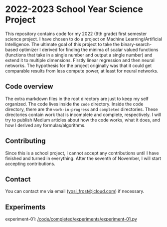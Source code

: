 # 2022-2023 School Year Science Project
This repository contains code for my 2022 (9th grade) first semester science project. I have chosen to do a project on Machine Learning/Artificial Intelligence.
The ultimate goal of this project to take the binary-search-based optimizer I derived for finding the minima of scalar valued functions (functions that take in a
single number and output a single number) and extend it to multiple dimensions. Firstly linear regression and then neural networks. The hypothesis for the project
originally was that it could get comparable results from less compute power, at least for neural networks.

## Code overview
The extra markdown files in the root directory are just to keep my self organized. The code lives inside the `code` directory. Inside the code directory, there are the
`work-in-progress` and `completed` directories. These directories contain work that is incomplete and complete, respectively. I will try to publish Medium articles 
about how the code works, what it does, and how I derived any formulas/algorithms.

## Contributing
Since this is a school project, I cannot accept any contributions until I have finished and turned in everything. After the seventh of November, I will start accepting
contributions. 

## Contact
You can contact me via email (yosi_frost@icloud.com) if necessary.

## Experiments
experiment-01: [/code/completed/experiments/experiment-01.py](/code/completed/experiments/experiment-01.py)